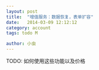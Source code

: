 ```yaml
---
layout: post
title:  "增值服务：数据恢复，表单扩容"
date:   2014-03-09 12:12:12
category: account
tags: todo M

author: 小虫
---
```


TODO: 如何使用这些功能以及价格
